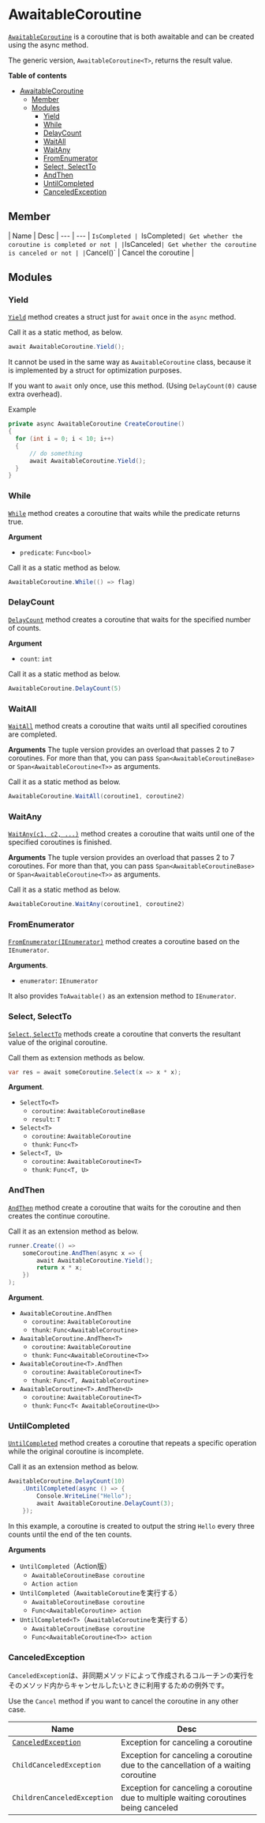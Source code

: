 # AwaitableCoroutine
[`AwaitableCoroutine`](../../src/AwaitableCoroutine/AwaitableCoroutine.cs) 
is a coroutine that is both awaitable and can be created using the async method.

The generic version, `AwaitableCoroutine<T>`, returns the result value.

**Table of contents**
- [AwaitableCoroutine](#awaitablecoroutine)
  - [Member](#member)
  - [Modules](#modules)
    - [Yield](#yield)
    - [While](#while)
    - [DelayCount](#delaycount)
    - [WaitAll](#waitall)
    - [WaitAny](#waitany)
    - [FromEnumerator](#fromenumerator)
    - [Select, SelectTo](#select-selectto)
    - [AndThen](#andthen)
    - [UntilCompleted](#untilcompleted)
    - [CanceledException](#canceledexception)

## Member

| Name | Desc
| --- | --- | `IsCompleted
| `IsCompleted` | Get whether the coroutine is completed or not |
| `IsCanceled` | Get whether the coroutine is canceled or not |
| `Cancel()` | Cancel the coroutine |

## Modules

### Yield
[`Yield`](../../src/AwaitableCoroutine/Internal/YieldAwaitable.cs.cs) 
method creates a struct just for `await` once in the `async` method.

Call it as a static method, as below.

```csharp
await AwaitableCoroutine.Yield();
```

It cannot be used in the same way as `AwaitableCoroutine` class, because it is implemented by a struct for optimization purposes.

If you want to `await` only once, use this method. (Using `DelayCount(0)` cause extra overhead).

Example

```csharp
private async AwaitableCoroutine CreateCoroutine()
{
  for (int i = 0; i < 10; i++)
  {
      // do something
      await AwaitableCoroutine.Yield();
  }
}
```

### While
[`While`](../../src/AwaitableCoroutine/Modules/WhileCoroutine.cs) 
method creates a coroutine that waits while the predicate returns true.

**Argument**
* `predicate`: `Func<bool>`

Call it as a static method as below.

```csharp
AwaitableCoroutine.While(() => flag)
```

### DelayCount
[`DelayCount`](../../src/AwaitableCoroutine/Modules/DelayCountCoroutine.cs) 
method creates a coroutine that waits for the specified number of counts.

**Argument**
* `count`: `int`

Call it as a static method as below.

```csharp
AwaitableCoroutine.DelayCount(5)
```

### WaitAll
[`WaitAll`](../../src/AwaitableCoroutine/Modules/WaitAllCoroutine.cs) 
method creats a coroutine that waits until all specified coroutines are completed.

**Arguments**
The tuple version provides an overload that passes 2 to 7 coroutines.
For more than that, you can pass `Span<AwaitableCoroutineBase>` or `Span<AwaitableCoroutine<T>>` as arguments.

Call it as a static method as below.

```csharp
AwaitableCoroutine.WaitAll(coroutine1, coroutine2)
```

### WaitAny
[`WaitAny(c1, c2, ...)`](../../src/AwaitableCoroutine/Modules/WaitAnyCoroutine.cs)
method creates a coroutine that waits until one of the specified coroutines is finished.

**Arguments**
The tuple version provides an overload that passes 2 to 7 coroutines.
For more than that, you can pass `Span<AwaitableCoroutineBase>` or `Span<AwaitableCoroutine<T>>` as arguments.

Call it as a static method as below.

```csharp
AwaitableCoroutine.WaitAny(coroutine1, coroutine2)
```

### FromEnumerator
[`FromEnumerator(IEnumerator)`](../../src/AwaitableCoroutine/Modules/EnumeratorCoroutine.cs) 
method creates a coroutine based on the `IEnumerator`.

**Arguments**.
* `enumerator`: `IEnumerator`

It also provides `ToAwaitable()` as an extension method to `IEnumerator`.

### Select, SelectTo

[`Select`, `SelectTo`](../../src/AwaitableCoroutine/Modules/SelectCoroutine.cs) 
methods create a coroutine that converts the resultant value of the original coroutine.

Call them as extension methods as below.

```csharp
var res = await someCoroutine.Select(x => x * x);
```

**Argument**.
* `SelectTo<T>`
  * `coroutine`: `AwaitableCoroutineBase`
  * `result`: `T`
* `Select<T>`
  * `coroutine`: `AwaitableCoroutine`
  * `thunk`: `Func<T>`
* `Select<T, U>`
  * `coroutine`: `AwaitableCoroutine<T>`
  * `thunk`: `Func<T, U>`


### AndThen

[`AndThen`](../../src/AwaitableCoroutine/Modules/AndThenCoroutine.cs) 
method create a coroutine that waits for the coroutine and then creates the continue coroutine.

Call it as an extension method as below.

```csharp
runner.Create(() =>
    someCoroutine.AndThen(async x => {
        await AwaitableCoroutine.Yield();
        return x * x;
    })
);
```

**Argument**.
* `AwaitableCoroutine.AndThen`
  * `coroutine`: `AwaitableCoroutine`
  * `thunk`: `Func<AwaitableCoroutine>`
* `AwaitableCoroutine.AndThen<T>`
  * `coroutine`: `AwaitableCoroutine`
  * `thunk`: `Func<AwaitableCoroutine<T>>`
* `AwaitableCoroutine<T>.AndThen`
  * `coroutine`: `AwaitableCoroutine<T>`
  * `thunk`: `Func<T, AwaitableCoroutine>`
* `AwaitableCoroutine<T>.AndThen<U>`
  * `coroutine`: `AwaitableCoroutine<T>`
  * `thunk`: `Func<T< AwaitableCoroutine<U>>`

### UntilCompleted

[`UntilCompleted`](../../src/AwaitableCoroutine/Modules/UntilCompletedCoroutine.cs) 
method creates a coroutine that repeats a specific operation while the original coroutine is incomplete.

Call it as an extension method as below.

```csharp
AwaitableCoroutine.DelayCount(10)
    .UntilCompleted(async () => {
        Console.WriteLine("Hello");
        await AwaitableCoroutine.DelayCount(3);
    });
```

In this example, a coroutine is created to output the string `Hello` every three counts until the end of the ten counts.

**Arguments**
* `UntilCompleted`（Action版）
  * `AwaitableCoroutineBase coroutine`
  * `Action action`
* `UntilCompleted`（`AwaitableCoroutine`を実行する）
  * `AwaitableCoroutineBase coroutine`
  * `Func<AwaitableCoroutine> action`
* `UntilCompleted<T>`（`AwaitableCoroutine`を実行する）
  * `AwaitableCoroutineBase coroutine`
  * `Func<AwaitableCoroutine<T>> action`

### CanceledException

`CanceledException`は、非同期メソッドによって作成されるコルーチンの実行をそのメソッド内からキャンセルしたいときに利用するための例外です。

Use the `Cancel` method if you want to cancel the coroutine in any other case.

| Name | Desc |
| --- | --- |
| [`CanceledException`](../../src/AwaitableCoroutine/CalceledException.cs) | Exception for canceling a coroutine |
| `ChildCanceledException` | Exception for canceling a coroutine due to the cancellation of a waiting coroutine |
| `ChildrenCanceledException` | Exception for canceling a coroutine due to multiple waiting coroutines being canceled |
